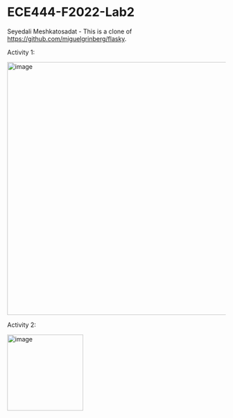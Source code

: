 # ECE444-F2022-Lab2

Seyedali Meshkatosadat - This is a clone of https://github.com/miguelgrinberg/flasky. 

Activity 1: 

<img width="582" alt="image" src="https://user-images.githubusercontent.com/29826854/192866140-86f1a384-85b6-4717-b387-d0f286fe8571.png">


Activity 2:

<img width="175" alt="image" src="https://user-images.githubusercontent.com/29826854/192868697-dccbaa19-e281-4bd3-a39e-95d1d4fcf7a7.png">
